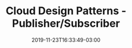 ---
title: "Cloud Design Patterns - Publisher/Subscriber"
date: 2019-11-23T16:33:49-03:00
draft: true
tags: ["Cloud", "Design Patterns"]
---